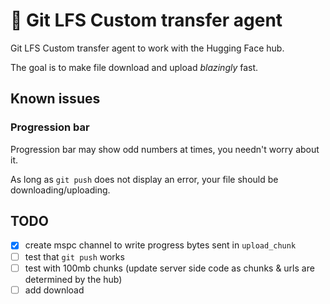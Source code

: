 # :hugs: Git LFS Custom transfer agent

Git LFS Custom transfer agent to work with the Hugging Face hub.

The goal is to make file download and upload *blazingly* fast.

## Known issues

### Progression bar

Progression bar may show odd numbers at times, you needn't worry about it.

As long as `git push` does not display an error, your file should be downloading/uploading.

## TODO

- [x] create mspc channel to write progress bytes sent in `upload_chunk`
- [ ] test that `git push` works
- [ ] test with 100mb chunks (update server side code as chunks & urls are determined by the hub)
- [ ] add download
